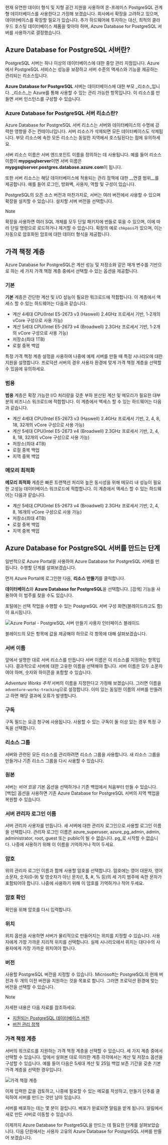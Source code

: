 현재 유연한 데이터 형식 및 지형 공간 지원을 사용하여 온-프레미스 PostgreSQL 관계형 데이터베이스를 사용한다고 가정해 보겠습니다. 회사에서 확장을 고려하고 있으며, 데이터베이스를 확장할 필요가 있습니다. 추가 하드웨어에 투자하는 대신, 최적의 클라우드 호스팅 데이터베이스 제품을 찾아야 하며, Azure Database for PostgreSQL 서버를 사용하기로 결정했습니다.

## <a name="what-is-an-azure-database-for-postgresql-server"></a>Azure Database for PostgreSQL 서버란?

PostgreSQL 서버는 하나 이상의 데이터베이스에 대한 중앙 관리 지점입니다. Azure에서 PostgreSQL 서비스는 성능을 보장하고 서버 수준의 액세스와 기능을 제공하는 관리되는 리소스입니다.

**Azure Database for PostgreSQL** 서버는 데이터베이스에 대한 부모 _리소스_입니다. _리소스_는 Azure를 통해 사용할 수 있는 관리 가능한 항목입니다. 이 리소스를 만들면 서버 인스턴스를 구성할 수 있습니다.

### <a name="what-is-an-azure-database-for-postgresql-server-resource"></a>Azure Database for PostgreSQL 서버 리소스란?

Azure Database for PostgreSQL 서버 리소스는 서버와 데이터베이스의 수명에 강력한 영향을 주는 컨테이너입니다. 서버 리소스가 삭제되면 모든 데이터베이스도 삭제됩니다. 부모 리소스에 속한 모든 리소스는 동일한 지역에서 호스팅된다는 점에 유의하세요.

서버 리소스 이름은 서버 엔드포인트 이름을 정의하는 데 사용됩니다. 예를 들어 리소스 이름이 **mypgsqlserver**이면 서버 이름은 **mypgsqlserver.postgres.database.azure.com**이 됩니다.

또한 서버 리소스는 해당 데이터베이스에 적용되는 관리 정책에 대한 __연결 범위__를 제공합니다. 예를 들어 로그인, 방화벽, 사용자, 역할 및 구성이 있습니다.

PostgreSQL의 오픈 소스 버전과 마찬가지로, 서버는 여러 버전에서 사용할 수 있으며 확장을 설치할 수 있습니다. 설치할 서버 버전을 선택합니다.

> [!NOTE]
> 확장을 사용하면 여러 SQL 개체를 모두 단일 패키지에 번들로 묶을 수 있으며, 이에 따라 단일 명령으로 로드하거나 제거할 수 있습니다. 확장의 예로 ```chkpass```가 있으며, 이는 자동으로 암호화된 암호에 대한 데이터 형식을 제공합니다.

## <a name="pricing-tiers"></a>가격 책정 계층

Azure Database for PostgreSQL은 계산 성능 및 저장소와 같은 매개 변수를 기반으로 하는 세 가지 가격 책정 계층 중에서 선택할 수 있는 옵션을 제공합니다.

### <a name="basic"></a>기본

**기본** 계층은 간단한 계산 및 I/O 성능이 필요한 워크로드에 적합합니다. 이 계층에서 액세스 할 수 있는 하드웨어는 다음과 같습니다.

- 계산 4세대 CPU(Intel E5-2673 v3 (Haswell) 2.4GHz 프로세서 기반, 1-2개의 vCore 구성으로 사용 가능)
- 계산 5세대 CPU(Intel E5-2673 v4 (Broadwell) 2.3GHz 프로세서 기반, 1-2개의 vCore 구성으로 사용 가능)
- 저장소(최대 1TB)
- 로컬 중복 백업

특정 가격 책정 계층 설정을 사용하여 나중에 예제 서버를 만들 때 특정 시나리오에 대한 지원을 설명합니다. 프로덕션 서버의 경우 사용자 환경에 맞게 가격 책정 계층을 선택할 수 있음에 유의하세요.

### <a name="general-purpose"></a>범용

**범용** 계층은 확장 가능한 I/O 처리량을 갖춘 부하 분산된 계산 및 메모리가 필요한 대부분의 비즈니스 워크로드에 적합합니다. 이 계층에서 액세스 할 수 있는 하드웨어는 다음과 같습니다.

- 계산 4세대 CPU(Intel E5-2673 v3 (Haswell) 2.4GHz 프로세서 기반, 2, 4, 8, 18, 32개의 vCore 구성으로 사용 가능)
- 계산 5세대 CPU(Intel E5-2673 v4 (Broadwell) 2.3GHz 프로세서 기반, 2, 4, 8, 18, 32개의 vCore 구성으로 사용 가능)
- 저장소(최대 4TB)
- 로컬 중복 백업
- 지역 중복 백업

### <a name="memory-optimized"></a>메모리 최적화

**메모리 최적화** 계층은 빠른 트랜잭션 처리와 높은 동시성을 위해 메모리 내 성능이 필요한 고성능 데이터베이스 워크로드에 적합합니다. 이 계층에서 액세스 할 수 있는 하드웨어는 다음과 같습니다.

- 계산 5세대 CPU(Intel E5-2673 v4 (Broadwell) 2.3GHz 프로세서 기반, 2, 4, 8, 16개의 vCore 구성으로 사용 가능)
- 저장소(최대 4TB)
- 로컬 중복 백업
- 지역 중복 백업

## <a name="steps-to-create-an-azure-database-for-postgresql-server"></a>Azure Database for PostgreSQL 서버를 만드는 단계

일반적으로 Azure Portal을 사용하여 Azure Database for PostgreSQL 서버를 만듭니다. 수행할 단계를 살펴보겠습니다.

먼저 Azure Portal에 로그인한 다음, **리소스 만들기**를 클릭합니다.

**데이터베이스**와 **Azure Database for PostgreSQL**을 선택합니다. [검색] 기능을 사용하여 이 범주를 찾을 수도 있습니다.

포털에는 선택 작업을 수행할 수 있는 PostgreSQL 서버 구성 화면(블레이드라고도 함)이 표시됩니다.

![Azure Portal - PostgreSQL 서버 만들기 사용자 인터페이스 블레이드](../media-draft/4-create-blade.png)

블레이드의 모든 항목에 값을 제공해야 하므로 각 항목에 대해 살펴보겠습니다.

### <a name="server-name"></a>서버 이름

앞에서 설명한 대로 서버 리소스를 만듭니다 서버 이름은 이 리소스를 지정하는 항목입니다. 결과적으로 서버에 대한 고유한 이름을 선택해야 합니다. 서버 이름은 모두 소문자여야 하며, 숫자와 하이픈을 포함할 수 있습니다.

_Adventure Works 추적_ 서버의 이름을 지정한다고 가정해 보겠습니다. 그러면 이름을 ```adventure-works-tracking```으로 설정합니다. 이미 있는 동일한 이름의 서버를 만들려고 하면 해당 결과에 오류가 발생합니다.

### <a name="subscription"></a>구독

구독 필드는 요금 청구에 사용됩니다. 사용할 수 있는 구독이 둘 이상 있는 경우 특정 구독을 선택합니다.

### <a name="resource-group"></a>리소스 그룹

서버와 관련된 모든 리소스를 관리하려면 리소스 그룹을 사용합니다. 새 리소스 그룹을 만들거나 기존 리소스 그룹을 다시 사용할 수 있습니다.

### <a name="source"></a>원본

서버는 _비어 있음_ 기본 옵션을 선택하거나 기존 백업에서 처음부터 만들 수 있습니다. [백업] 옵션을 사용하면 기존 Azure Database for PostgreSQL 서버의 지역 백업을 복원할 수 있습니다.

### <a name="server-admin-login-name"></a>서버 관리자 로그인 이름

서버 관리자 사용자를 만듭니다. 새 서버에 대한 관리자 로그인으로 사용할 로그인 이름을 선택합니다. 관리자 로그인 이름은 azure_superuser, azure_pg_admin, admin, administrator, root, guest 또는 public이 될 수 없습니다. pg_로 시작할 수 없습니다. 나중에 사용하기 위해 이 이름을 기억하거나 적어 두세요.

### <a name="password"></a>암호

위의 관리자 로그인 이름과 함께 사용할 암호를 선택합니다. 암호에는 영어 대문자, 영어 소문자, 숫자(0-9) 및 영숫자가 아닌 문자(!, $, #, % 등)의 세 가지 범주에 속한 문자가 포함되어야 합니다. 나중에 사용하기 위해 이 암호를 기억하거나 적어 두세요.

### <a name="confirm-password"></a>암호 확인

확인을 위해 암호를 다시 입력합니다.

### <a name="location"></a>위치

위치 옵션을 사용하면 서버가 물리적으로 만들어지는 위치를 지정할 수 있습니다. 사용자에게 가장 가까운 지리적 위치를 선택합니다. 실제 시나리오에서 위치는 대다수의 사용자에게 가장 가까운 위치여야 합니다.

### <a name="version"></a>버전

사용할 PostgreSQL 버전을 지정할 수 있습니다. Microsoft는 PostgreSQL의 현재 버전과 두 개의 이전 버전을 지원하는 것을 목표로 합니다. 그러면 프로덕션 환경에 맞는 버전을 선택할 수 있습니다.

> [!NOTE]
> 자세한 내용은 다음 자료를 참조하세요.
> - [지원되는 PostgreSQL 데이터베이스 버전](https://docs.microsoft.com/azure/postgresql/concepts-supported-versions)
> - [버전 관리 정책](https://www.postgresql.org/support/versioning/)

### <a name="pricing-tier"></a>가격 책정 계층

서버의 워크로드를 지원하는 가격 책정 계층을 선택할 수 있습니다. 세 가지 계층 중에서 선택할 수 있습니다. 앞에서 살펴본 대로 이러한 계층 각각에서는 계산 및 저장소 옵션을 구성할 수 있습니다. 예를 들어 다음은 5세대 계산 및 25일 백업 보존 기간을 갖춘 기본 가격 계층을 선택한 경우입니다.

![가격 책정 계층](../media-draft/4-azure-db-pricing-tier.png)

이제 입력한 값을 검토하고, 나중에 필요할 수 있는 메모를 작성하고, 만들기 단추를 클릭하여 서버를 만드는 것만 남아 있습니다.

서버를 배포하는 데는 몇 분이 걸립니다. 배포가 완료되면 알림을 받게 됩니다. 알림에서 새로 만든 서버로 이동할 수 있습니다.

이제까지 Azure Database for PostgreSQL을 만드는 데 필요한 단계를 살펴보았습니다. 다음 단원에서는 사용자 고유의 Azure Database for PostgreSQL 서버를 만들어 보겠습니다.
